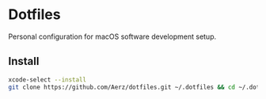 # Dotfiles
Personal configuration for macOS software development setup.

## Install
```sh
xcode-select --install
git clone https://github.com/Aerz/dotfiles.git ~/.dotfiles && cd ~/.dotfiles
```
